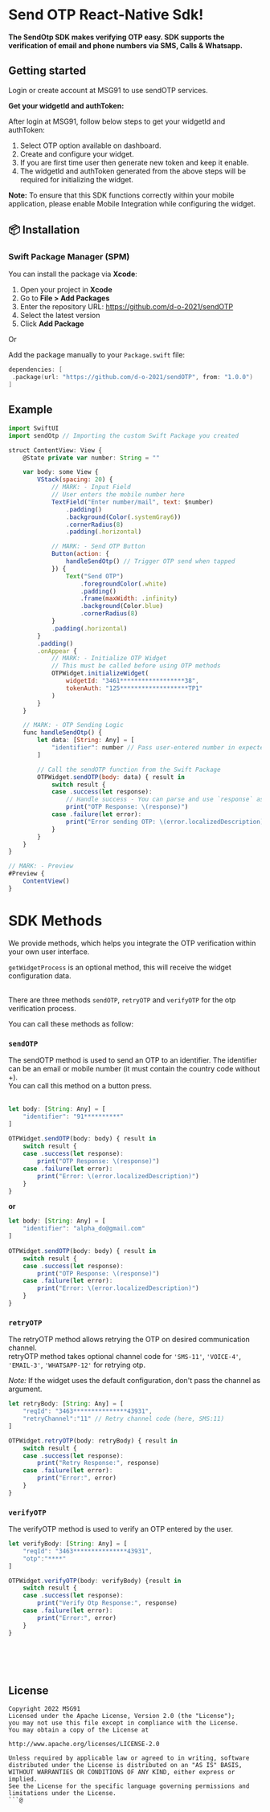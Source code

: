 # Send OTP React-Native Sdk!

**The SendOtp SDK makes verifying OTP easy. SDK supports the verification of email and phone numbers via SMS, Calls & Whatsapp.**



## Getting started

Login or create account at MSG91 to use sendOTP services.

**Get your widgetId and authToken:**

After login at MSG91, follow below steps to get your widgetId and authToken:
1. Select OTP option available on dashboard.
2. Create and configure your widget.
3. If you are first time user then generate new token and keep it enable.
4. The widgetId and authToken generated from the above steps will be required for initializing the widget.

**Note:** To ensure that this SDK functions correctly within your mobile application, please enable Mobile Integration while configuring the widget.

## 📦 Installation

### Swift Package Manager (SPM)

You can install the package via **Xcode**:

1. Open your project in **Xcode**
2. Go to **File > Add Packages**
3. Enter the repository URL: https://github.com/d-o-2021/sendOTP
4. Select the latest version
5. Click **Add Package**

Or 

Add the package manually to your `Package.swift` file:

```swift
dependencies: [
 .package(url: "https://github.com/d-o-2021/sendOTP", from: "1.0.0")
]
```

## Example

```jsx
import SwiftUI
import sendOtp // Importing the custom Swift Package you created

struct ContentView: View {
    @State private var number: String = ""

    var body: some View {
        VStack(spacing: 20) {
            // MARK: - Input Field
            // User enters the mobile number here
            TextField("Enter number/mail", text: $number)
                .padding()
                .background(Color(.systemGray6))
                .cornerRadius(8)
                .padding(.horizontal)

            // MARK: - Send OTP Button
            Button(action: {
                handleSendOtp() // Trigger OTP send when tapped
            }) {
                Text("Send OTP")
                    .foregroundColor(.white)
                    .padding()
                    .frame(maxWidth: .infinity)
                    .background(Color.blue)
                    .cornerRadius(8)
            }
            .padding(.horizontal)
        }
        .padding()
        .onAppear {
            // MARK: - Initialize OTP Widget
            // This must be called before using OTP methods
            OTPWidget.initializeWidget(
                widgetId: "3461******************38",
                tokenAuth: "125*******************TP1"
            )
        }
    }

    // MARK: - OTP Sending Logic
    func handleSendOtp() {
        let data: [String: Any] = [
            "identifier": number // Pass user-entered number in expected key
        ]

        // Call the sendOTP function from the Swift Package
        OTPWidget.sendOTP(body: data) { result in
            switch result {
            case .success(let response):
                // Handle success - You can parse and use `response` as needed
                print("OTP Response: \(response)")
            case .failure(let error):
                print("Error sending OTP: \(error.localizedDescription)")
            }
        }
    }
}

// MARK: - Preview
#Preview {
    ContentView()
}
```


# SDK Methods

We provide methods, which helps you integrate the OTP verification within your own user interface.

`getWidgetProcess` is an optional method, this will receive the widget configuration data.
<br>
<br>

There are three methods `sendOTP`, `retryOTP` and `verifyOTP` for the otp verification process.

You can call these methods as follow:

### `sendOTP`

The sendOTP method is used to send an OTP to an identifier. The identifier can be an email or mobile number (it must contain the country code without +).
<br>
You can call this method on a button press.
<br>
<br>

```jsx
let body: [String: Any] = [
    "identifier": "91**********"
]
        
OTPWidget.sendOTP(body: body) { result in
    switch result {
    case .success(let response):
        print("OTP Response: \(response)")
    case .failure(let error):
        print("Error: \(error.localizedDescription)")
    }
}
```
**or**
```jsx
let body: [String: Any] = [
    "identifier": "alpha_do@gmail.com"
]
        
OTPWidget.sendOTP(body: body) { result in
    switch result {
    case .success(let response):
        print("OTP Response: \(response)")
    case .failure(let error):
        print("Error: \(error.localizedDescription)")
    }
}
```

### `retryOTP`

The retryOTP method allows retrying the OTP on desired communication channel.
<br>
retryOTP method takes optional channel code for `'SMS-11'`, `'VOICE-4'`, `'EMAIL-3'`, `'WHATSAPP-12'` for retrying otp.

*Note:* If the widget uses the default configuration, don't pass the channel as argument.

```jsx
let retryBody: [String: Any] = [
    "reqId": "3463***************43931",
    "retryChannel":"11" // Retry channel code (here, SMS:11)
]

OTPWidget.retryOTP(body: retryBody) { result in
    switch result {
    case .success(let response):
        print("Retry Response:", response)
    case .failure(let error):
        print("Error:", error)
    }
}
```

### `verifyOTP`

The verifyOTP method is used to verify an OTP entered by the user.

```jsx
let verifyBody: [String: Any] = [
    "reqId": "3463***************43931",
    "otp":"****"
]

OTPWidget.verifyOTP(body: verifyBody) {result in
    switch result {
    case .success(let response):
        print("Verify Otp Response:", response)
    case .failure(let error):
        print("Error:", error)
    }    
}
```



<br>
<br>
<br>

## License

```
Copyright 2022 MSG91
Licensed under the Apache License, Version 2.0 (the "License");
you may not use this file except in compliance with the License.
You may obtain a copy of the License at

http://www.apache.org/licenses/LICENSE-2.0

Unless required by applicable law or agreed to in writing, software
distributed under the License is distributed on an "AS IS" BASIS,
WITHOUT WARRANTIES OR CONDITIONS OF ANY KIND, either express or implied.
See the License for the specific language governing permissions and
limitations under the License.
```@